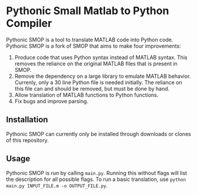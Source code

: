 # Pythonic Small Matlab to Python Compiler

Pythonic SMOP is a tool to translate MATLAB code into Python code. Pythonic SMOP is a fork of SMOP that aims to make four improvements:

1. Produce code that uses Python syntax instead of MATLAB syntax. This removes the reliance on the original MATLAB files that is present in SMOP.
2. Remove the dependency on a large library to emulate MATLAB behavior. Currenly, only a 30 line Python file is needed initially. The reliance on this file can and should be removed, but must be done by hand.
3. Allow translation of MATLAB functions to Python functions.
4. Fix bugs and improve parsing.

## Installation

Pythonic SMOP can currently only be installed through downloads or clones of this repository.

## Usage

Pythonic SMOP is run by calling ```main.py```. Running this without flags will list the description for all possible flags. To run a basic translation, use ```python main.py INPUT_FILE.m -o OUTPUT_FILE.py```.